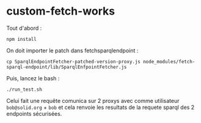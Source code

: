 # custom-fetch-works

Tout d'abord :

    npm install

On doit importer le patch dans fetchsparqlendpoint :

    cp SparqlEndpointFetcher-patched-version-proxy.js node_modules/fetch-sparql-endpoint/lib/SparqlEnfpointFetcher.js

Puis, lancez le bash :

    ./run_test.sh

Celui fait une requête comunica sur 2 proxys avec comme utilisateur `bob@solid.org` + `bob` et cela renvoie les resultats de la requete sparql des 2 endpoints sécurisées.
